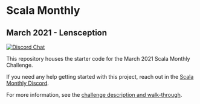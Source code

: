 # Scala Monthly
## March 2021 - Lensception

[![Discord Chat](https://img.shields.io/discord/793699402463969291.svg)](https://discord.gg/eAyJ9wAH4W)

This repository houses the starter code for the March 2021 Scala Monthly Challenge.

If you need any help getting started with this project, reach out in the [Scala Monthly Discord](https://discord.gg/eAyJ9wAH4W).

For more information, see the [challenge description and walk-through](https://scalamonthly.com/post/march-2021-lensception/).
